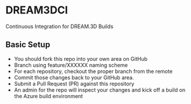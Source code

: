 # DREAM3DCI #

Continuous Integration for DREAM.3D Builds

## Basic Setup #

+ You should fork this repo into your own area on GitHub
+ Branch using feature/XXXXXX naming scheme
+ For each repository, checkout the proper branch from the remote
+ Commit those changes back to your GitHub area.
+ Submit a Pull Request (PR) against this repository
+ An admin for the repo will inspect your changes and kick off a build on the Azure build environment
